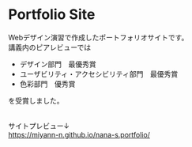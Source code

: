 # Portfolio Site

Webデザイン演習で作成したポートフォリオサイトです。<br>
講義内のピアレビューでは
<ul>
<li>デザイン部門　最優秀賞</li>
<li>ユーザビリティ・アクセシビリティ部門　最優秀賞</li>
<li>色彩部門　優秀賞</li>
</ul>
を受賞しました。<br><br>

サイトプレビュー↓<br>
<https://miyann-n.github.io/nana-s.portfolio/>
